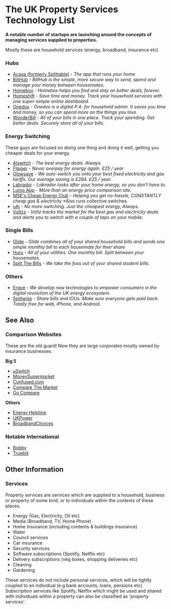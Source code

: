 The UK Property Services Technology List
========================================

__A notable number of startups are launching around the concepts of managing services supplied to properties.__

Mostly these are household services (energy, broadband, insurance etc)

### Hubs

* [Acasa (formerly Splittable)](https://www.helloacasa.com) - *The app that runs your home*
* [BillHub](https://billhub.io) - *BillHub is the simple, more secure way to send, spend and manage your money between housemates.*
* [Homebox](https://homebox.io) - *Homebox helps you find and stay on better deals, forever.*
* [Homeshift](https://homeshift.com) - *Save time and money. Track your household services with one super-simple online dashboard.*
* [Onedox](https://onedox.com) - *Onedox is a digital P.A. for household admin. It saves you time and money, so you can spend more on the things you love.*
* [WonderBill](https://wonderbill.com) - *All of your bills in one place. Track your spending. Get better deals. Securely store all of your bills.*

### Energy Switching

These guys are focused on doing one thing and doing it well, getting you cheaper deals for your energy.

* [AIswitch](https://aiswitch.co.uk) - *The best energy deals. Always.*
* [Flipper](https://flipper.community) - *Never overpay for energy again. £25 / year*
* [Glowsave](https://www.glowsave.com) - *We auto-switch you onto your best fixed electricity and gas tariffs. Our average saving is £284. £25 / year.*
* [Labrador](http://www.thelabrador.co.uk/) - *Labrador looks after your home energy, so you don't have to.*
* [Lumo App](https://lumoapp.co.uk) - *More than an energy price comparison site.*
* [MSE's Cheap Energy Club](https://www.moneysavingexpert.com/cheapenergyclub)  - *Helping you get no-hassle, CONSTANTLY cheap gas & electricity* *Also runs collective switches.
* [uAi](https://uai.life) - *No more switching. Just the cheapest energy, Always.*
* [Voltzz](http://www.voltzapp.com) - *Voltz tracks the market for the best gas and electricity deals and alerts you to switch with a couple of taps on your mobile.*

### Single Bills

* [Glide](https://glide.co.uk/) - *Glide combines all of your shared household bills and sends one simple monthly bill to each housemate for their share*
* [Huru](https://www.gethuru.com/) - *All of your utilities. One monthly bill.
Split between your housemates.*
* [Split The Bills](https://www.splitthebills.co.uk) - *We take the fuss out of your shared student bills.*

### Others

* [Ergoe](http://www.ergoe.com/) - *We develop new technologies to empower consumers in the digital revolution of the UK energy ecosystem.*
* [Splitwise](https://www.splitwise.com/) - *Share bills and IOUs. Make sure everyone gets paid back. Totally free for web, iPhone, and Android.*

## See Also

### Comparison Websites

These are the old guard! Now they are large corporates mostly owned by insurance businesses.

__Big 5__

* [uSwitch](https://uswitch.com)
* [MoneySupermarket](https://moneysupermarket.com)
* [Confused.com](https://confused.com)
* [Compare The Market](https://comparethemarket.com)
* [Go Compare](https://gocompare.com)

__Others__

* [Energy Helpline](https://energyhelpline.com)
* [UKPower](http://ukpower.com)
* [BroadbandChoices](http://broadbandchoices.com)

### Notable International

* [Bobby](http://www.bobbyapp.co/)
* [Truebill](truebill.com)

## Other Information

### Services

Property services are services which are supplied to a household, business or property of some kind, or to individuals within the contexts of these places.


* Energy (Gas, Electricity, Oil etc)
* Media (Broadband, TV, Home Phone)
* Home Insurance (including contents & buildings insurance)
* Water
* Council services
* Car insurance
* Security services
* Software subscriptions (Spotify, Netflix etc)
* Delivery subscriptions (veg boxes, shopping deliveries etc)
* Cleaning
* Gardening


 These services do not include personal services, which will be tightly coupled to an individual (e.g bank accounts, loans, pensions etc). Subscription services like Spotify, Netflix which might be used and shared with individuals within a property can also be classified as 'property services'.
